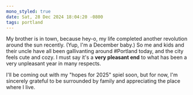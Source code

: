 ```yaml
---
mono_styled: true
date: Sat, 28 Dec 2024 18:04:20 -0800
tags: portland
---
```


My brother is in town, because hey-o, my life completed another revolution around the sun recently. (Yup, I'm a December baby.) So me and kids and their uncle have all been gallivanting around #Portland today, and the city feels cute and cozy. I must say it's a **very pleasant end** to what has been a very unpleasant year in many respects.

I'll be coming out with my "hopes for 2025" spiel soon, but for now, I'm sincerely grateful to be surrounded by family and appreciating the place where I live.
